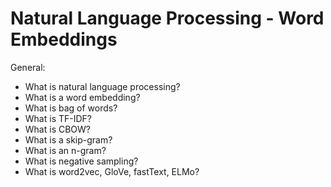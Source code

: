 # Natural Language Processing - Word Embeddings


General:
* What is natural language processing?
* What is a word embedding?
* What is bag of words?
* What is TF-IDF?
* What is CBOW?
* What is a skip-gram?
* What is an n-gram?
* What is negative sampling?
* What is word2vec, GloVe, fastText, ELMo?